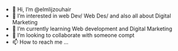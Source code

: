 - 👋 Hi, I’m @elmlijzouhair
- 👀 I’m interested in web Dev/ Web Des/ and also all about Digital Marketing
- 🌱 I’m currently learning Web development and Digital Marketing
- 💞️ I’m looking to collaborate with someone compt
- 📫 How to reach me ...
